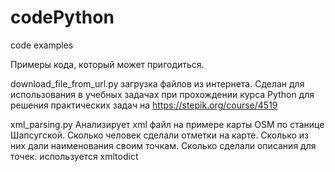 # codePython
code examples

Примеры кода, который может пригодиться.

download_file_from_url.py
загрузка файлов из интернета. Сделан для использования в учебных задачах при прохождении курса Python для решения практических задач на https://stepik.org/course/4519

xml_parsing.py
Анализирует xml файл на примере карты OSM по станице Шапсугской.
Сколько человек сделали отметки на карте. Сколько из них дали наименования своим точкам. 
Сколько сделали описания для точек.
используется xmltodict
